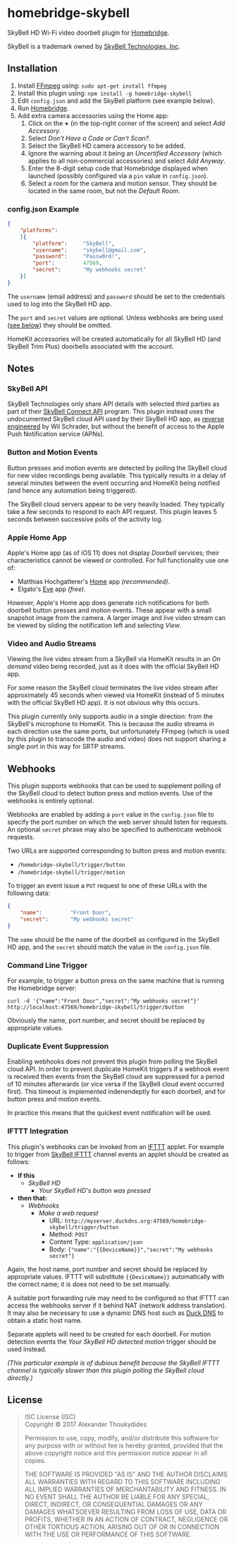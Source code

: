 # homebridge-skybell

SkyBell HD Wi-Fi video doorbell plugin for [Homebridge](https://github.com/nfarina/homebridge).

SkyBell is a trademark owned by [SkyBell Technologies, Inc](http://www.skybell.com/).

## Installation

1. Install [FFmpeg](https://www.ffmpeg.org/) using: `sudo apt-get install ffmpeg`
1. Install this plugin using: `npm install -g homebridge-skybell`
1. Edit `config.json` and add the SkyBell platform (see example below).
1. Run [Homebridge](https://github.com/nfarina/homebridge).
1. Add extra camera accessories using the Home app:
   1. Click on the **+** (in the top-right corner of the screen) and select *Add Accessory*.
   1. Select *Don't Have a Code or Can't Scan?*.
   1. Select the SkyBell HD camera accessory to be added.
   1. Ignore the warning about it being an *Uncertified Accessory* (which applies to all non-commercial accessories) and select *Add Anyway*.
   1. Enter the 8-digit setup code that Homebridge displayed when launched (possibly configured via a `pin` value in `config.json`).
   1. Select a room for the camera and motion sensor. They should be located in the same room, but not the *Default Room*.
 
### config.json Example
```JSON
{
    "platforms":
    [{
        "platform":     "SkyBell",
        "username":     "skybell@gmail.com",
        "password":     "Passw0rd!",
        "port":         47569,
        "secret":       "My webhooks secret"
    }]
}
```
The `username` (email address) and `password` should be set to the credentials used to log into the SkyBell HD app.

The `port` and `secret` values are optional. Unless webhooks are being used ([see below](#Webhooks)) they should be omitted.

HomeKit accessories will be created automatically for all SkyBell HD (and SkyBell Trim Plus) doorbells associated with the account.

## Notes

### SkyBell API

SkyBell Technologies only share API details with selected third parties as part of their [SkyBell Connect API](http://www.skybell.com/skybell-connect/) program. This plugin instead uses the undocumented SkyBell cloud API used by their SkyBell HD app, as [reverse engineered](https://github.com/MisterWil/skybellpy) by Wil Schrader, but without the benefit of access to the Apple Push Notification service (APNs).

### Button and Motion Events

Button presses and motion events are detected by polling the SkyBell cloud for new video recordings being available. This typically results in a delay of several minutes between the event occurring and HomeKit being notified (and hence any automation being triggered).

The SkyBell cloud servers appear to be very heavily loaded. They typically take a few seconds to respond to each API request. This plugin leaves 5 seconds between successive polls of the activity log.

### Apple Home App

Apple's Home app (as of iOS 11) does not display *Doorbell* services; their characteristics cannot be viewed or controlled. For full functionality use one of:
* Matthias Hochgatterer's [Home](http://hochgatterer.me/home/) app *(recommended)*.
* Elgato's [Eve](https://www.elgato.com/en/eve/eve-app) app *(free)*.

However, Apple's Home app does generate rich notifications for both doorbell button presses and motion events. These appear with a small snapshot image from the camera. A larger image and live video stream can be viewed by sliding the notification left and selecting *View*.

### Video and Audio Streams
 
Viewing the live video stream from a SkyBell via HomeKit results in an *On demand* video being recorded, just as it does with the official SkyBell HD app.

For some reason the SkyBell cloud terminates the live video stream after approximately 45 seconds when viewed via HomeKit (instead of 5 minutes with the official SkyBell HD app). It is not obvious why this occurs.

This plugin currently only supports audio in a single direction: from the SkyBell's microphone to HomeKit. This is because the audio streams in each direction use the same ports, but unfortunately FFmpeg (which is used by this plugin to transcode the audio and video) does not support sharing a single port in this way for SRTP streams.

## Webhooks

This plugin supports webhooks that can be used to supplement polling of the SkyBell cloud to detect button press and motion events. Use of the webhooks is entirely optional.

Webhooks are enabled by adding a `port` value in the `config.json` file to specify the port number on which the web server should listen for requests. An optional `secret` phrase may also be specified to authenticate webhook requests.

Two URLs are supported corresponding to button press and motion events:
* `/homebridge-skybell/trigger/button`
* `/homebridge-skybell/trigger/motion`

To trigger an event issue a `PUT` request to one of these URLs with the following data:
```JSON
{
    "name":         "Front Door",
    "secret":       "My webhooks secret"
}
```
The `name` should be the name of the doorbell as configured in the SkyBell HD app, and the `secret` should match the value in the `config.json` file.

### Command Line Trigger

For example, to trigger a button press on the same machine that is running the Homebridge server:
```Shell
curl -d '{"name":"Front Door","secret":"My webhooks secret"}' http://localhost:47569/homebridge-skybell/trigger/button
```

Obviously the name, port number, and secret should be replaced by appropriate values.

### Duplicate Event Suppression

Enabling webhooks does not prevent this plugin from polling the SkyBell cloud API. In order to prevent duplicate HomeKit triggers if a webhook event is received then events from the SkyBell cloud are suppressed for a period of 10 minutes afterwards (or vice versa if the SkyBell cloud event occurred first). This timeout is implemented indenendeptly for each doorbell, and for button press and motion events.

In practice this means that the quickest event notification will be used.

### IFTTT Integration

This plugin's webhooks can be invoked from an [IFTTT](https://ifttt.com/) applet. For example to trigger from [SkyBell IFTTT](https://ifttt.com/skybell) channel events an applet should be created as follows:
* **If this**
  * *SkyBell HD*
    * *Your SkyBell HD's button was pressed*
* **then that:**
  * *Webhooks*
     * *Make a web request*
       * URL: `http://myserver.duckdns.org:47569/homebridge-skybell/trigger/button`
       * Method: `POST`
       * Content Type: `application/json`
       * Body: `{"name":"{{DeviceName}}","secret":"My webhooks secret"}`

Again, the host name, port number and secret should be replaced by appropriate values. IFTTT will substitute `{{DeviceName}}` automatically with the correct name; it is does not need to be set manually.

A suitable port forwarding rule may need to be configured so that IFTTT can access the webhooks server if it behind NAT (network address translation). It may also be necessary to use a dynamic DNS host such as [Duck DNS](http://www.duckdns.org/) to obtain a static host name.

Separate applets will need to be created for each doorbell. For motion detection events the *Your SkyBell HD detected motion* trigger should be used instead.

*(This particular example is of dubious benefit because the SkyBell IFTTT channel is typically slower than this plugin polling the SkyBell cloud directly.)*

## License

> ISC License (ISC)<br>Copyright © 2017 Alexander Thoukydides
>
> Permission to use, copy, modify, and/or distribute this software for any purpose with or without fee is hereby granted, provided that the above copyright notice and this permission notice appear in all copies.
>
> THE SOFTWARE IS PROVIDED "AS IS" AND THE AUTHOR DISCLAIMS ALL WARRANTIES WITH REGARD TO THIS SOFTWARE INCLUDING ALL IMPLIED WARRANTIES OF MERCHANTABILITY AND FITNESS. IN NO EVENT SHALL THE AUTHOR BE LIABLE FOR ANY SPECIAL, DIRECT, INDIRECT, OR CONSEQUENTIAL DAMAGES OR ANY DAMAGES WHATSOEVER RESULTING FROM LOSS OF USE, DATA OR PROFITS, WHETHER IN AN ACTION OF CONTRACT, NEGLIGENCE OR OTHER TORTIOUS ACTION, ARISING OUT OF OR IN CONNECTION WITH THE USE OR PERFORMANCE OF THIS SOFTWARE.
